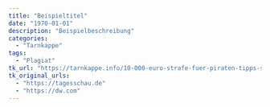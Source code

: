 ```yaml
---
title: "Beispieltitel"
date: "1970-01-01"
description: "Beispielbeschreibung"
categories:
  - "Tarnkappe"
tags:
  - "Plagiat"
tk_url: "https://tarnkappe.info/10-000-euro-strafe-fuer-piraten-tipps-scpp/"
tk_original_urls:
  - "https://tagesschau.de"
  - "https://dw.com"
---
```


